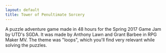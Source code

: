 ```yaml
---
layout: default
title: Tower of Penultimate Sorcery
---
```

A puzzle adventure game made in 48 hours for the Spring 2017 Game Jam by UTD's SGDA. It was made by Anthony Lawn and Grant Barbee in RPG Maker MV. The theme was "loops", which you'll find very relevant while solving the puzzles. 
